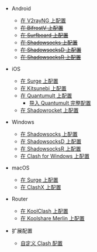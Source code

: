 * Android

  * [在 V2rayNG 上配置](Android/V2rayNG.md)
  * ~~[在 BifrostV 上配置](Android/BifrostV.md)~~
  * ~~[在 Surfboard 上配置](Android/Surfboard.md)~~
  * ~~[在 Shadowsocks 上配置](Android/Shadowsocks.md)~~
  * ~~[在 ShadowsocksD 上配置](Android/ShadowsocksD.md)~~
  * ~~[在 ShadowsocksR 上配置](Android/ShadowsocksR.md)~~

* iOS

  * [在 Surge 上配置](iOS/Surge.md)
  * [在 Kitsunebi 上配置](iOS/Kitsunebi.md)
  * [在 Quantumult 上配置](iOS/Quantumult_sub.md)
    * [导入 Quantumult 完整配置](iOS/Quantumult_conf.md)
  * [在 Shadowrocket 上配置](iOS/Shadowrocket.md)

* Windows

  * [在 Shadowsocks 上配置](Windows/Shadowsocks.md)
  * [在 ShadowsocksD 上配置](Windows/ShadowsocksD.md)
  * [在 ShadowsocksR 上配置](Windows/ShadowsocksR.md)
  * [在 Clash for Windows 上配置](Windows/Clash-for-Windows.md)

* macOS

  * [在 Surge 上配置](macOS/Surge.md)
  * [在 ClashX 上配置](macOS/ClashX.md)

* Router

  * [在 KoolClash 上配置](Router/KoolClash.md)
  * [在 Koolshare Merlin 上配置](Router/Merlin.md)

* 扩展配置

  * [自定义 Clash 配置](Advanced/Clash.md)
